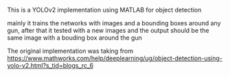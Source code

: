 This is a YOLOv2 implementation using MATLAB for object detection 

mainly it trains the networks with images and a bounding boxes around any gun, after that it tested with a new images and the output should be the same image with a bouding box around the gun

The original implementation was taking from https://www.mathworks.com/help/deeplearning/ug/object-detection-using-yolo-v2.html?s_tid=blogs_rc_6

